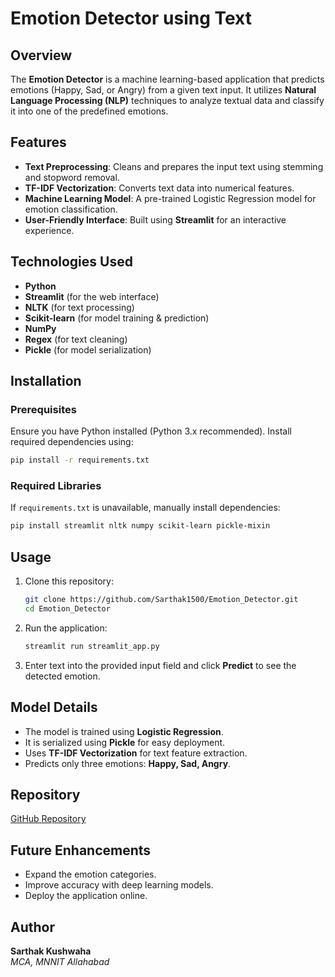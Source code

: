 # Emotion Detector using Text

## Overview
The **Emotion Detector** is a machine learning-based application that predicts emotions (Happy, Sad, or Angry) from a given text input. It utilizes **Natural Language Processing (NLP)** techniques to analyze textual data and classify it into one of the predefined emotions.

## Features
- **Text Preprocessing**: Cleans and prepares the input text using stemming and stopword removal.
- **TF-IDF Vectorization**: Converts text data into numerical features.
- **Machine Learning Model**: A pre-trained Logistic Regression model for emotion classification.
- **User-Friendly Interface**: Built using **Streamlit** for an interactive experience.

## Technologies Used
- **Python**
- **Streamlit** (for the web interface)
- **NLTK** (for text processing)
- **Scikit-learn** (for model training & prediction)
- **NumPy**
- **Regex** (for text cleaning)
- **Pickle** (for model serialization)

## Installation
### Prerequisites
Ensure you have Python installed (Python 3.x recommended). Install required dependencies using:

```bash
pip install -r requirements.txt
```

### Required Libraries
If `requirements.txt` is unavailable, manually install dependencies:

```bash
pip install streamlit nltk numpy scikit-learn pickle-mixin
```

## Usage
1. Clone this repository:
   ```bash
   git clone https://github.com/Sarthak1500/Emotion_Detector.git
   cd Emotion_Detector
   ```
2. Run the application:
   ```bash
   streamlit run streamlit_app.py
   ```
3. Enter text into the provided input field and click **Predict** to see the detected emotion.

## Model Details
- The model is trained using **Logistic Regression**.
- It is serialized using **Pickle** for easy deployment.
- Uses **TF-IDF Vectorization** for text feature extraction.
- Predicts only three emotions: **Happy, Sad, Angry**.

## Repository
[GitHub Repository](https://github.com/Sarthak1500/Emotion_Detector)

## Future Enhancements
- Expand the emotion categories.
- Improve accuracy with deep learning models.
- Deploy the application online.

## Author
**Sarthak Kushwaha**  
*MCA, MNNIT Allahabad*
